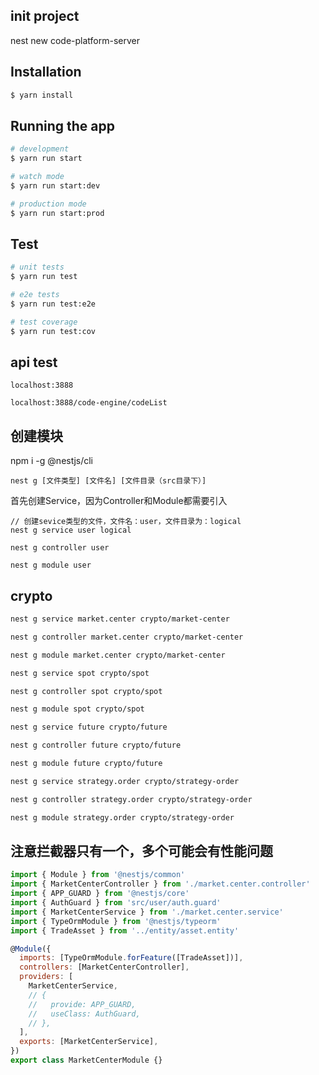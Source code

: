 
## init project
nest new code-platform-server

## Installation

```bash
$ yarn install
```

## Running the app

```bash
# development
$ yarn run start

# watch mode
$ yarn run start:dev

# production mode
$ yarn run start:prod
```

## Test

```bash
# unit tests
$ yarn run test

# e2e tests
$ yarn run test:e2e

# test coverage
$ yarn run test:cov
```

## api test
```
localhost:3888

localhost:3888/code-engine/codeList
```

## 创建模块
npm i -g @nestjs/cli

```
nest g [文件类型] [文件名] [文件目录（src目录下）]
```


首先创建Service，因为Controller和Module都需要引入
```
// 创建sevice类型的文件，文件名：user，文件目录为：logical
nest g service user logical
```

```
nest g controller user
```

```
nest g module user
```

## crypto
```bash
nest g service market.center crypto/market-center

nest g controller market.center crypto/market-center

nest g module market.center crypto/market-center
```

```bash
nest g service spot crypto/spot

nest g controller spot crypto/spot

nest g module spot crypto/spot
```

```bash
nest g service future crypto/future

nest g controller future crypto/future

nest g module future crypto/future
```

```bash
nest g service strategy.order crypto/strategy-order

nest g controller strategy.order crypto/strategy-order

nest g module strategy.order crypto/strategy-order
```

## 注意拦截器只有一个，多个可能会有性能问题
```js
import { Module } from '@nestjs/common'
import { MarketCenterController } from './market.center.controller'
import { APP_GUARD } from '@nestjs/core'
import { AuthGuard } from 'src/user/auth.guard'
import { MarketCenterService } from './market.center.service'
import { TypeOrmModule } from '@nestjs/typeorm'
import { TradeAsset } from '../entity/asset.entity'

@Module({
  imports: [TypeOrmModule.forFeature([TradeAsset])],
  controllers: [MarketCenterController],
  providers: [
    MarketCenterService,
    // {
    //   provide: APP_GUARD,
    //   useClass: AuthGuard,
    // },
  ],
  exports: [MarketCenterService],
})
export class MarketCenterModule {}
```